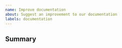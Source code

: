 ```yaml
---
name: Improve documentation
about: Suggest an improvement to our documentation
labels: documentation
---
```


## Summary

<!-- Write -->
